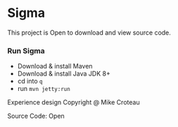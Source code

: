 ﻿# Sigma

This project is Open to download and view source code.

### Run Sigma

* Download & install Maven
* Download & install Java JDK 8+
* cd into `q`
* run `mvn jetty:run`


Experience design Copyright @ Mike Croteau

Source Code: Open